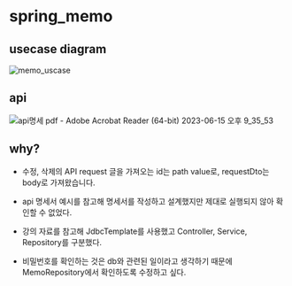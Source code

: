 # spring_memo
## usecase diagram
![memo_uscase](https://github.com/Minji-Sohn2/spring_memo/assets/130354169/c59bcba2-f468-4eac-85c2-043184eb14de)

## api
![api명세 pdf - Adobe Acrobat Reader (64-bit) 2023-06-15 오후 9_35_53](https://github.com/Minji-Sohn2/spring_memo/assets/130354169/f1057244-a44a-4447-89ac-6cac89566195)


## why?
- 수정, 삭제의 API request 글을 가져오는 id는 path value로, requestDto는 body로 가져왔습니다.

- api 명세서 예시를 참고해 명세서를 작성하고 설계했지만 제대로 실행되지 않아 확인할 수 없었다.

- 강의 자료를 참고해 JdbcTemplate를 사용했고 Controller, Service, Repository를 구분했다.
- 비밀번호를 확인하는 것은 db와 관련된 일이라고 생각하기 때문에 MemoRepository에서 확인하도록 수정하고 싶다.